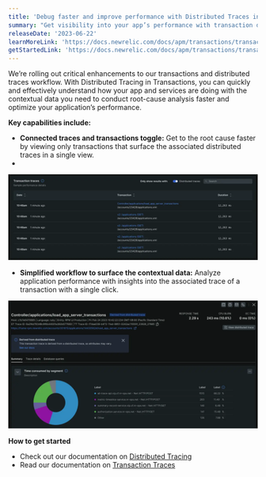 ```yaml
---
title: 'Debug faster and improve performance with Distributed Traces in Transactions' 
summary: "Get visibility into your app’s performance with transaction data and its associated distributed traces"
releaseDate: '2023-06-22' 
learnMoreLink: 'https://docs.newrelic.com/docs/apm/transactions/transaction-traces/introduction-transaction-traces' 
getStartedLink: 'https://docs.newrelic.com/docs/apm/transactions/transaction-traces/transaction-traces-trace-details-page/#distributed-traces'
---
```


We’re rolling out critical enhancements to our transactions and distributed traces workflow. With Distributed Tracing in Transactions, you can quickly and effectively understand how your app and services are doing with the contextual data you need to conduct root-cause analysis faster and optimize your application’s performance.

**Key capabilities include:**

* **Connected traces and transactions toggle:** Get to the root cause faster by viewing only transactions that surface the associated distributed traces in a single view.
* 
!["Toggle transactions"](./images/transactions_toggle.webp)

* **Simplified workflow to surface the contextual data:** Analyze application performance with insights into the associated trace of a transaction with a single click.
  
!["View DT"](./images/view_distributed_traces.webp)

**How to get started**

* Check out our documentation on [Distributed Tracing](/docs/apm/transactions/transaction-traces/transaction-traces-trace-details-page/#distributed-traces)
* Read our documentation on [Transaction Traces](/docs/apm/transactions/transaction-traces/introduction-transaction-traces)



